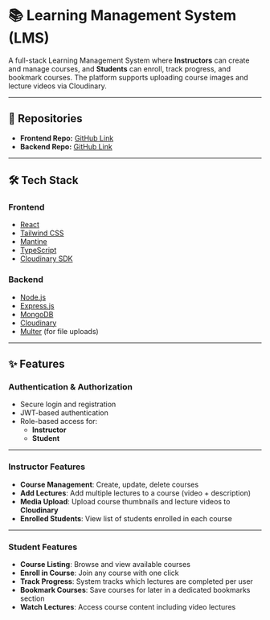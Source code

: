 # 📚 Learning Management System (LMS)

A full-stack Learning Management System where **Instructors** can create and manage courses, and **Students** can enroll, track progress, and bookmark courses. The platform supports uploading course images and lecture videos via Cloudinary.

---

## 📂 Repositories

- **Frontend Repo:** [GitHub Link](https://github.com/dDeepak26/LMS-Frontend.git)
- **Backend Repo:** [GitHub Link](https://github.com/dDeepak26/LMS-Backend.git)

---

## 🛠 Tech Stack

### **Frontend**
- [React](https://reactjs.org/)
- [Tailwind CSS](https://tailwindcss.com/)
- [Mantine](https://mantine.dev/)
- [TypeScript](https://www.typescriptlang.org/)
- [Cloudinary SDK](https://cloudinary.com/documentation/react_integration)

### **Backend**
- [Node.js](https://nodejs.org/)
- [Express.js](https://expressjs.com/)
- [MongoDB](https://www.mongodb.com/)
- [Cloudinary](https://cloudinary.com/)
- [Multer](https://github.com/expressjs/multer) (for file uploads)

---

## ✨ Features

### **Authentication & Authorization**
- Secure login and registration
- JWT-based authentication
- Role-based access for:
  - **Instructor**
  - **Student**

---

### **Instructor Features**
- **Course Management**: Create, update, delete courses
- **Add Lectures**: Add multiple lectures to a course (video + description)
- **Media Upload**: Upload course thumbnails and lecture videos to **Cloudinary**
- **Enrolled Students**: View list of students enrolled in each course

---

### **Student Features**
- **Course Listing**: Browse and view available courses
- **Enroll in Course**: Join any course with one click
- **Track Progress**: System tracks which lectures are completed per user
- **Bookmark Courses**: Save courses for later in a dedicated bookmarks section
- **Watch Lectures**: Access course content including video lectures
